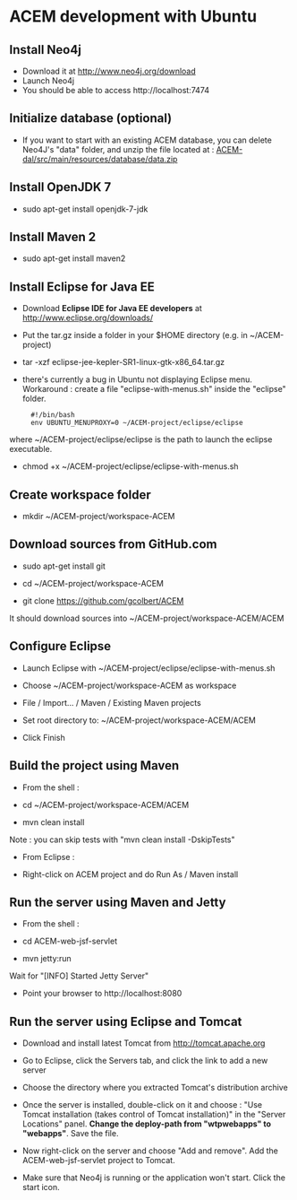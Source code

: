 ACEM development with Ubuntu
============================

Install Neo4j
-------------
- Download it at http://www.neo4j.org/download
- Launch Neo4j
- You should be able to access http://localhost:7474

Initialize database (optional)
------------------------------
- If you want to start with an existing ACEM database, you can delete
Neo4J's "data" folder, and unzip the file located at :
[ACEM-dal/src/main/resources/database/data.zip](https://github.com/gcolbert/ACEM/blob/master/ACEM-dal/src/main/resources/database/data.zip)

Install OpenJDK 7
-----------------
- sudo apt-get install openjdk-7-jdk

Install Maven 2
---------------

- sudo apt-get install maven2

Install Eclipse for Java EE
---------------------------

- Download **Eclipse IDE for Java EE developers** at http://www.eclipse.org/downloads/

- Put the tar.gz inside a folder in your $HOME directory (e.g. in ~/ACEM-project)

- tar -xzf eclipse-jee-kepler-SR1-linux-gtk-x86_64.tar.gz 

- there's currently a bug in Ubuntu not displaying Eclipse menu.
Workaround : create a file "eclipse-with-menus.sh" inside the "eclipse" folder.

        #!/bin/bash
        env UBUNTU_MENUPROXY=0 ~/ACEM-project/eclipse/eclipse

where ~/ACEM-project/eclipse/eclipse is the path to launch the eclipse executable.

- chmod +x ~/ACEM-project/eclipse/eclipse-with-menus.sh

Create workspace folder
-----------------------

- mkdir ~/ACEM-project/workspace-ACEM

Download sources from GitHub.com
--------------------------------

- sudo apt-get install git

- cd ~/ACEM-project/workspace-ACEM

- git clone https://github.com/gcolbert/ACEM

It should download sources into ~/ACEM-project/workspace-ACEM/ACEM

Configure Eclipse
-----------------

- Launch Eclipse with ~/ACEM-project/eclipse/eclipse-with-menus.sh

- Choose ~/ACEM-project/workspace-ACEM as workspace

- File / Import... / Maven / Existing Maven projects

- Set root directory to: ~/ACEM-project/workspace-ACEM/ACEM

- Click Finish

Build the project using Maven
-----------------------------

* From the shell :

- cd ~/ACEM-project/workspace-ACEM/ACEM

- mvn clean install

Note : you can skip tests with "mvn clean install -DskipTests"

* From Eclipse :

- Right-click on ACEM project and do Run As / Maven install

Run the server using Maven and Jetty
------------------------------------

* From the shell :

- cd ACEM-web-jsf-servlet

- mvn jetty:run

Wait for "[INFO] Started Jetty Server"

- Point your browser to http://localhost:8080

Run the server using Eclipse and Tomcat
---------------------------------------

- Download and install latest Tomcat from http://tomcat.apache.org

- Go to Eclipse, click the Servers tab, and click the link to add a new server

- Choose the directory where you extracted Tomcat's distribution archive

- Once the server is installed, double-click on it and choose :
"Use Tomcat installation (takes control of Tomcat installation)"
in the "Server Locations" panel. **Change the deploy-path from "wtpwebapps"
to "webapps"**. Save the file.

- Now right-click on the server and choose "Add and remove".
Add the ACEM-web-jsf-servlet project to Tomcat.

- Make sure that Neo4j is running or the application won't start. Click the start icon.
